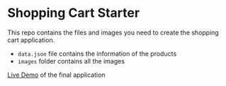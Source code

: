 # Shopping Cart Starter

This repo contains the files and images you need to create the shopping cart application.

- `data.json` file contains the information of the products
- `images` folder contains all the images

[Live Demo](https://react-shopping-cart-beta.vercel.app/) of the final application
